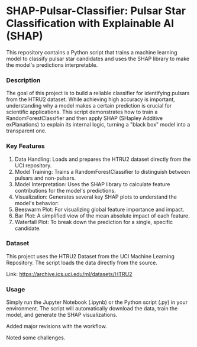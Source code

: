 # SHAP-Pulsar-Classifier: Pulsar Star Classification with Explainable AI (SHAP)

This repository contains a Python script that trains a machine learning model to classify pulsar star candidates and uses the SHAP library to make the model's predictions interpretable.

### Description
The goal of this project is to build a reliable classifier for identifying pulsars from the HTRU2 dataset. While achieving high accuracy is important, understanding why a model makes a certain prediction is crucial for scientific applications. This script demonstrates how to train a RandomForestClassifier and then apply SHAP (SHapley Additive exPlanations) to explain its internal logic, turning a "black box" model into a transparent one.

### Key Features
1. Data Handling: Loads and prepares the HTRU2 dataset directly from the UCI repository.
2. Model Training: Trains a RandomForestClassifier to distinguish between pulsars and non-pulsars.
3. Model Interpretation: Uses the SHAP library to calculate feature contributions for the model's predictions.
4. Visualization: Generates several key SHAP plots to understand the model's behavior:
5. Beeswarm Plot: For visualizing global feature importance and impact.
6. Bar Plot: A simplified view of the mean absolute impact of each feature.
7. Waterfall Plot: To break down the prediction for a single, specific candidate.

### Dataset
This project uses the HTRU2 Dataset from the UCI Machine Learning Repository. The script loads the data directly from the source.

Link: https://archive.ics.uci.edu/ml/datasets/HTRU2

### Usage
Simply run the Jupyter Notebook (.ipynb) or the Python script (.py) in your environment. The script will automatically download the data, train the model, and generate the SHAP visualizations.

Added major revisions with the workflow.

Noted some challenges.
